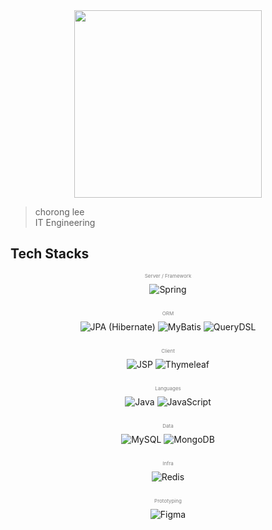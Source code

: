 
<div align="center">
  <img src="https://github.com/user-attachments/assets/2c80ad36-29ea-4d8c-a80b-cdcad2f60964" width="300"/>
</div>

<blockquote>
  chorong lee <br> IT Engineering
</blockquote>

<h2> Tech Stacks</h2>

<div align="center">

  <p style="font-size:8px; color:gray;">Server / Framework</p>
  <img src="https://img.shields.io/badge/Spring-6DB33F?style=plastic&logo=Spring&logoColor=white" alt="Spring">
  <br><br>

  <p style="font-size:8px; color:gray;">ORM</p>
  <img src="https://img.shields.io/badge/JPA--Hibernate-59666C?style=plastic&logo=hibernate&logoColor=white" alt="JPA (Hibernate)">
  <img src="https://img.shields.io/badge/MyBatis-005B9F?style=plastic" alt="MyBatis">
  <img src="https://img.shields.io/badge/QueryDSL-6C33B9?style=plastic&logo=openjdk&logoColor=white" alt="QueryDSL">
  <br><br>

  <p style="font-size:8px; color:gray;">Client</p>
  <img src="https://img.shields.io/badge/JSP-0074A6?style=plastic&logo=openjdk&logoColor=white" alt="JSP">
  <img src="https://img.shields.io/badge/Thymeleaf-005F0F?style=plastic&logo=Thymeleaf&logoColor=white" alt="Thymeleaf">
  <br><br>

  <p style="font-size:8px; color:gray;">Languages</p>
  <img src="https://img.shields.io/badge/Java-007396?style=plastic&logo=OpenJDK&logoColor=white" alt="Java">
  <img src="https://img.shields.io/badge/JavaScript-F7DF1E?style=plastic&logo=javascript&logoColor=white" alt="JavaScript">
  <br><br>

  <p style="font-size:8px; color:gray;">Data</p>
  <img src="https://img.shields.io/badge/MySQL-4479A1?style=plastic&logo=MySQL&logoColor=white" alt="MySQL">
  <img src="https://img.shields.io/badge/MongoDB-47A248?style=plastic&logo=MongoDB&logoColor=white" alt="MongoDB">
  <br><br>

  <p style="font-size:8px; color:gray;">Infra</p>
  <img src="https://img.shields.io/badge/Redis-DC382D?style=plastic&logo=Redis&logoColor=white" alt="Redis">
  <br><br>

  <p style="font-size:8px; color:gray;">Prototyping</p>
  <img src="https://img.shields.io/badge/Figma-F24E1E?style=plastic&logo=Figma&logoColor=white" alt="Figma">

</div>
